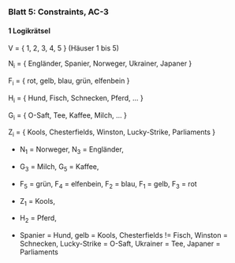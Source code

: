 ### Blatt 5: Constraints, AC-3

#### 1 Logikrätsel

V = { 1, 2, 3, 4, 5 } (Häuser 1 bis 5)



N<sub>i</sub> = { Engländer, Spanier, Norweger, Ukrainer, Japaner }

F<sub>i</sub> = { rot, gelb, blau, grün, elfenbein }

H<sub>i</sub> = { Hund, Fisch, Schnecken, Pferd, ... }

G<sub>i</sub> = { O-Saft, Tee, Kaffee, Milch, ... }

Z<sub>i</sub> = { Kools, Chesterfields, Winston, Lucky-Strike, Parliaments }



- N<sub>1</sub> = Norweger, N<sub>3</sub> = Engländer, 

- G<sub>3</sub> = Milch, G<sub>5</sub> = Kaffee, 
- F<sub>5</sub> = grün, F<sub>4</sub> = elfenbein, F<sub>2</sub> = blau, F<sub>1</sub> = gelb, F<sub>3</sub> = rot
- Z<sub>1</sub> = Kools, 
- H<sub>2</sub> = Pferd, 
- Spanier = Hund, gelb = Kools, Chesterfields != Fisch, Winston = Schnecken, Lucky-Strike = O-Saft, Ukrainer = Tee, Japaner = Parliaments

